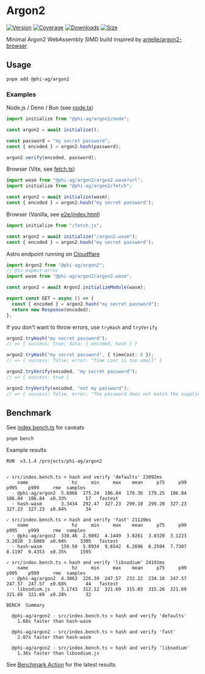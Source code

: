 # Argon2

[![Version](https://img.shields.io/npm/v/%40phi-ag%2Fargon2?style=for-the-badge&color=blue)](https://www.npmjs.com/package/@phi-ag/argon2)
[![Coverage](https://img.shields.io/codecov/c/github/phi-ag/argon2?style=for-the-badge)](https://app.codecov.io/github/phi-ag/argon2)
[![Downloads](https://img.shields.io/npm/d18m/%40phi-ag%2Fargon2?style=for-the-badge)](https://www.npmjs.com/package/@phi-ag/argon2)
[![Size](https://img.shields.io/npm/unpacked-size/%40phi-ag%2Fargon2?style=for-the-badge&label=size&color=lightgray)](https://www.npmjs.com/package/@phi-ag/argon2)

Minimal Argon2 WebAssembly SIMD build inspired by [antelle/argon2-browser](https://github.com/antelle/argon2-browser)

## Usage

    pnpm add @phi-ag/argon2

### Examples

Node.js / Deno / Bun (see [node.ts](src/node.ts))

```ts
import initialize from "@phi-ag/argon2/node";

const argon2 = await initialize();

const password = "my secret password";
const { encoded } = argon2.hash(password);

argon2.verify(encoded, password);
```

Browser (Vite, see [fetch.ts](src/fetch.ts))

```ts
import wasm from "@phi-ag/argon2/argon2.wasm?url";
import initialize from "@phi-ag/argon2/fetch";

const argon2 = await initialize(wasm);
const { encoded } = argon2.hash("my secret password");
```

Browser (Vanilla, see [e2e/index.html](e2e/index.html))

```ts
import initialize from "/fetch.js";

const argon2 = await initialize("/argon2.wasm");
const { encoded } = argon2.hash("my secret password");
```

Astro endpoint running on [Cloudflare](https://developers.cloudflare.com/workers/runtime-apis/webassembly/javascript/#use-from-javascript)

```ts
import Argon2 from "@phi-ag/argon2";
// @ts-expect-error
import wasm from "@phi-ag/argon2/argon2.wasm";

const argon2 = await Argon2.initializeModule(wasm);

export const GET = async () => {
  const { encoded } = argon2.hash("my secret password");
  return new Response(encoded);
};
```

If you don't want to throw errors, use `tryHash` and `tryVerify`

```ts
argon2.tryHash("my secret password");
// => { success: true; data: { encoded, hash } }

argon2.tryHash("my secret password", { timeCost: 0 });
// => { success: false; error: "Time cost is too small" }

argon2.tryVerify(encoded, "my secret password");
// => { success: true }

argon2.tryVerify(encoded, "not my password");
// => { success: false, error: "The password does not match the supplied hash" }
```

## Benchmark

See [index.bench.ts](src/index.bench.ts) for caveats

    pnpm bench

Example results

    RUN  v3.1.4 /projects/phi-ag/argon2


    ✓ src/index.bench.ts > hash and verify 'defaults' 23092ms
        name                hz     min     max    mean     p75     p99    p995    p999     rme  samples
      · @phi-ag/argon2  5.6066  175.24  186.84  178.36  179.25  186.84  186.84  186.84  ±0.33%       57   fastest
      · hash-wasm       3.3434  292.47  327.23  299.10  299.20  327.23  327.23  327.23  ±0.84%       34

    ✓ src/index.bench.ts > hash and verify 'fast' 21120ms
        name                hz     min     max    mean     p75     p99    p995    p999     rme  samples
      · @phi-ag/argon2  330.46  2.9892  4.1449  3.0261  3.0320  3.1223  3.2020  3.6069  ±0.04%     3305   fastest
      · hash-wasm       159.50  5.8934  9.6542  6.2696  6.2504  7.7307  8.1197  9.4353  ±0.35%     1595

    ✓ src/index.bench.ts > hash and verify 'libsodium' 24191ms
        name                hz     min     max    mean     p75     p99    p995    p999     rme  samples
      · @phi-ag/argon2  4.3063  226.39  247.57  232.22  234.18  247.57  247.57  247.57  ±0.68%       44   fastest
      · libsodium.js    3.1743  312.12  321.69  315.03  315.26  321.69  321.69  321.69  ±0.28%       32

    BENCH  Summary

      @phi-ag/argon2 - src/index.bench.ts > hash and verify 'defaults'
        1.68x faster than hash-wasm

      @phi-ag/argon2 - src/index.bench.ts > hash and verify 'fast'
        2.07x faster than hash-wasm

      @phi-ag/argon2 - src/index.bench.ts > hash and verify 'libsodium'
        1.36x faster than libsodium.js

See [Benchmark Action](https://github.com/phi-ag/argon2/actions/workflows/bench.yml) for the latest results
